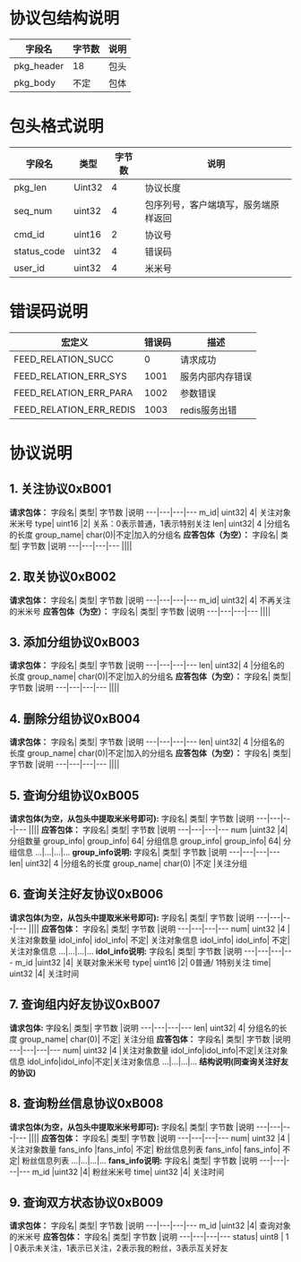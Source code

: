 # 协议包结构说明
字段名 | 字节数 | 说明
---|---|---
pkg_header | 18 | 包头
pkg_body | 不定 | 包体

# 包头格式说明
字段名 | 类型 | 字节数 | 说明
---|---|---|---
pkg_len | Uint32 | 4 | 协议长度 
seq_num |	uint32|	4 | 包序列号，客户端填写，服务端原样返回
cmd_id | uint16| 2 | 协议号
status_code | uint32| 4 | 错误码
user_id | uint32 | 4 | 米米号

# 错误码说明
宏定义|错误码|描述
---|---|---
FEED_RELATION_SUCC|0|请求成功
FEED_RELATION_ERR_SYS|1001|服务内部内存错误
FEED_RELATION_ERR_PARA|1002|参数错误
FEED_RELATION_ERR_REDIS|1003|redis服务出错

# 协议说明
## 1. 关注协议0xB001
**请求包体：**
字段名|	类型|	字节数	|说明
---|---|---|---
m_id|	uint32|	4|	关注对象米米号
type|	uint16	|2|	关系：0表示普通，1表示特别关注
len|	uint32|	4	|分组名的长度
group_name|	char(0)|不定|加入的分组名
**应答包体（为空）：**
字段名|	类型|	字节数	|说明
---|---|---|---
||||

## 2. 取关协议0xB002
**请求包体：**
字段名|	类型|	字节数	|说明
---|---|---|---
m_id|	uint32|	4|	不再关注的米米号
**应答包体（为空）：**
字段名|	类型|	字节数	|说明
---|---|---|---
||||

## 3. 添加分组协议0xB003
**请求包体：**
字段名|	类型|	字节数	|说明
---|---|---|---
len|	uint32|	4	|分组名的长度
group_name|	char(0)|不定|加入的分组名
**应答包体（为空）：**
字段名|	类型|	字节数	|说明
---|---|---|---
||||

## 4. 删除分组协议0xB004
**请求包体：**
字段名|	类型|	字节数	|说明
---|---|---|---
len|	uint32|	4	|分组名的长度
group_name|	char(0)|不定|加入的分组名
**应答包体（为空）：**
字段名|	类型|	字节数	|说明
---|---|---|---
||||

## 5. 查询分组协议0xB005
**请求包体(为空，从包头中提取米米号即可):**
字段名|	类型|	字节数	|说明
---|---|---|---
||||
**应答包体：**
字段名|	类型|	字节数	|说明
---|---|---|---
num	|uint32	|4|	分组数量
group_info|	group_info|	64|	分组信息
group_info|	group_info|	64|	分组信息
...|...|...|...
**group_info说明:**
字段名|	类型|	字节数	|说明
---|---|---|---
len|	uint32|	4	|分组名的长度
group_name|	char(0)	|不定	|关注分组

## 6. 查询关注好友协议0xB006
**请求包体(为空，从包头中提取米米号即可):**
字段名|	类型|	字节数	|说明
---|---|---|---
||||
**应答包体：**
字段名|	类型|	字节数	|说明
---|---|---|---
num|	uint32	|4	|关注对象数量
idol_info|	idol_info|	不定|	关注对象信息
idol_info|	idol_info|	不定|	关注对象信息
...|...|...|...
**idol_info说明:**
字段名|	类型|	字节数	|说明
---|---|---|---
m_id	|uint32	|4|	关联对象米米号
type|	uint16	|2|	0普通/ 1特别关注
time|	uint32	|4|	关注时间

## 7. 查询组内好友协议0xB007
**请求包体:**
字段名|	类型|	字节数	|说明
---|---|---|---
len|	uint32|	4|	分组名的长度
group_name|	char(0)|	不定|	关注分组
**应答包体：**
字段名|	类型|	字节数	|说明
---|---|---|---
num|	uint32	|4	|关注对象数量
idol_info|idol_info|不定|关注对象信息
idol_info|idol_info|不定|关注对象信息
...|...|...|...
**结构说明(同查询关注好友的协议)**

## 8. 查询粉丝信息协议0xB008
**请求包体(为空，从包头中提取米米号即可):**
字段名|	类型|	字节数	|说明
---|---|---|---
||||
**应答包体：**
字段名|	类型|	字节数	|说明
---|---|---|---
num|	uint32	|4	|关注对象数量
fans_info	|fans_info|	不定|	粉丝信息列表
fans_info|	fans_info|	不定|	粉丝信息列表
...|...|...|...
**fans_info说明:**
字段名|	类型|	字节数	|说明
---|---|---|---
m_id	|uint32	|4|	粉丝米米号
time|	uint32	|4|	关注时间

## 9. 查询双方状态协议0xB009
**请求包体：**
字段名|	类型|	字节数	|说明
---|---|---|---
m_id	|uint32	|4|	查询对象的米米号
**应答包体：**
字段名|	类型|	字节数	|说明
---|---|---|---
status|	uint8	| 1 | 0表示未关注，1表示已关注，2表示我的粉丝，3表示互关好友